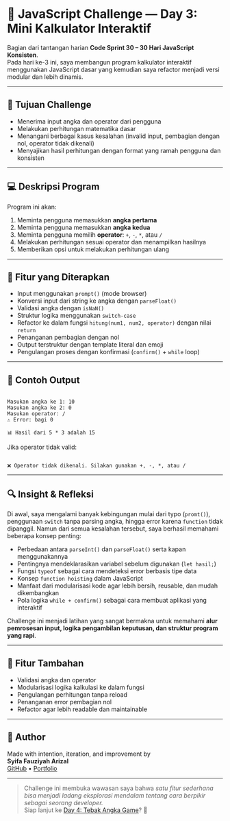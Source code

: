 # 🧮 JavaScript Challenge — Day 3: Mini Kalkulator Interaktif

Bagian dari tantangan harian **Code Sprint 30 – 30 Hari JavaScript Konsisten**.  
Pada hari ke-3 ini, saya membangun program kalkulator interaktif menggunakan JavaScript dasar yang kemudian saya refactor menjadi versi modular dan lebih dinamis.

---

## 🎯 Tujuan Challenge

- Menerima input angka dan operator dari pengguna
- Melakukan perhitungan matematika dasar
- Menangani berbagai kasus kesalahan (invalid input, pembagian dengan nol, operator tidak dikenali)
- Menyajikan hasil perhitungan dengan format yang ramah pengguna dan konsisten

---

## 💻 Deskripsi Program

Program ini akan:
1. Meminta pengguna memasukkan **angka pertama**
2. Meminta pengguna memasukkan **angka kedua**
3. Meminta pengguna memilih **operator**: `+`, `-`, `*`, atau `/`
4. Melakukan perhitungan sesuai operator dan menampilkan hasilnya
5. Memberikan opsi untuk melakukan perhitungan ulang

---

## 🧠 Fitur yang Diterapkan

- Input menggunakan `prompt()` (mode browser)
- Konversi input dari string ke angka dengan `parseFloat()`
- Validasi angka dengan `isNaN()`
- Struktur logika menggunakan `switch-case`
- Refactor ke dalam fungsi `hitung(num1, num2, operator)` dengan nilai `return`
- Penanganan pembagian dengan nol
- Output terstruktur dengan template literal dan emoji
- Pengulangan proses dengan konfirmasi (`confirm()` + `while` loop)

---

## 🧪 Contoh Output

<pre><code>
Masukan angka ke 1: 10  
Masukan angka ke 2: 0  
Masukan operator: /  
⚠️ Error: bagi 0

📊 Hasil dari 5 * 3 adalah 15
</code></pre>

Jika operator tidak valid:
<pre><code>
❌ Operator tidak dikenali. Silakan gunakan +, -, *, atau /
</code></pre>

---

## 🔍 Insight & Refleksi

Di awal, saya mengalami banyak kebingungan mulai dari typo (`promt()`), penggunaan `switch` tanpa parsing angka, hingga error karena `function` tidak dipanggil. Namun dari semua kesalahan tersebut, saya berhasil memahami beberapa konsep penting:

- Perbedaan antara `parseInt()` dan `parseFloat()` serta kapan menggunakannya
- Pentingnya mendeklarasikan variabel sebelum digunakan (`let hasil;`)
- Fungsi `typeof` sebagai cara mendeteksi error berbasis tipe data
- Konsep `function hoisting` dalam JavaScript
- Manfaat dari modularisasi kode agar lebih bersih, reusable, dan mudah dikembangkan
- Pola logika `while + confirm()` sebagai cara membuat aplikasi yang interaktif

Challenge ini menjadi latihan yang sangat bermakna untuk memahami **alur pemrosesan input, logika pengambilan keputusan, dan struktur program yang rapi**.

---

## 🔧 Fitur Tambahan

- Validasi angka dan operator
- Modularisasi logika kalkulasi ke dalam fungsi
- Pengulangan perhitungan tanpa reload
- Penanganan error pembagian nol
- Refactor agar lebih readable dan maintainable

---

## 📌 Author

Made with intention, iteration, and improvement by  
**Syifa Fauziyah Arizal**  
[GitHub](https://github.com/syfaarizal) • [Portfolio](https://syfaarizal.github.io/sicoder-main-portfolio/)

---

> Challenge ini membuka wawasan saya bahwa *satu fitur sederhana bisa menjadi ladang eksplorasi mendalam tentang cara berpikir sebagai seorang developer.*  
> Siap lanjut ke [Day 4: Tebak Angka Game](https://github.com/syfaarizal/js-number-guessing-game)? 🎯
